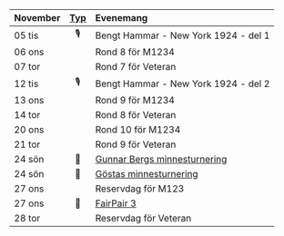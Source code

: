 |November|[Typ](Kalender/Typ)|Evenemang|
|-|:-:|:-|
|05 tis|🎙️|Bengt Hammar - New York 1924 - del 1|
|06 ons||Rond 8 för M1234|
|07 tor||Rond 7 för Veteran|
|12 tis|🎙️|Bengt Hammar - New York 1924 - del 2|
|13 ons||Rond 9 för M1234|
|14 tor||Rond 8 för Veteran|
|20 ons||Rond 10 för M1234|
|21 tor||Rond 9 för Veteran|
|24 sön|📩|[Gunnar Bergs minnesturnering](https://www.seniorschackstockholm.se/htmfiler/Inbjudan_Gunnar_Bergs_Minnesturnering_2024.pdf)|
|24 sön|📩|[Göstas minnesturnering](https://www.seniorschackstockholm.se/htmfiler/Inbjudan_Gostas_minnesturnering_2024.pdf)|
|27 ons||Reservdag för M123|
|27 ons|📩|[FairPair 3](Kalender/FairPair_-_Inbjudan_3.pdf)|
|28 tor||Reservdag för Veteran|
